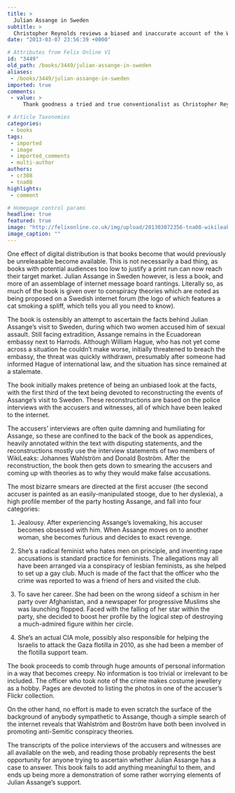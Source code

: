 ```yaml
---
title: >
  Julian Assange in Sweden
subtitle: >
  Christopher Reynolds reviews a biased and inaccurate account of the WikiLeaks founder’s troubles with the law
date: "2013-03-07 23:56:39 +0000"

# Attributes from Felix Online V1
id: "3449"
old_path: /books/3449/julian-assange-in-sweden
aliases:
 - /books/3449/julian-assange-in-sweden
imported: true
comments:
 - value: >
     Thank goodness a tried and true conventionalist as Christopher Reynolds are on the case. The outrage we all feel when America, England, Sweden and NATO (industries) are suggested to be devious, is again avenged,,If we fail to protect the "Assanges" of the world, we condemn ourselves to tyranny. <br>Julian Assange for the Nobel prize for freedom of the press: <br>(Please type 3w).avaaz.org/en/petition/Juli­an_Assange_for_Nobel_prize_Fre­edom_of_the_Press/ <br>PLEASE HELP PROMOTE THIS LINK.,... is that Assange's case has gone to court. Multiple times. First a judge granted the arrest warrant (although that was rather perfunctory), then Assange appealed to the Svea court of appeals. His attorney gave a full defense of his case. He lost; the court found probable cause that he did do it. He then appealed to the Supreme Court. He lost there, too. <br> <br>Now we have a couple options. We can either believe that every court in Sweden is secretly under the control of the CIA. Or we can believe that Assange's attorney is s

# Article Taxonomies
categories:
 - books
tags:
 - imported
 - image
 - imported_comments
 - multi-author
authors:
 - cr308
 - tna08
highlights:
 - comment

# Homepage control params
headline: true
featured: true
image: "http://felixonline.co.uk/img/upload/201303072356-tna08-wikileaks-founder-julian-assange-arrives-at-data.jpg"
image_caption: ""
---
```


One effect of digital distribution is that books become that would previously be unreleasable become available. This is not necessarily a bad thing, as books with potential audiences too low to justify a print run can now reach their target market. Julian Assange in Sweden however, is less a book, and more of an assemblage of internet message board rantings. Literally so, as much of the book is given over to conspiracy theories which are noted as being proposed on a Swedish internet forum (the logo of which features a cat smoking a spliff, which tells you all you need to know).

The book is ostensibly an attempt to ascertain the facts behind Julian Assange’s visit to Sweden, during which two women accused him of sexual assault. Still facing extradition, Assange remains in the Ecuadorean embassy next to Harrods. Although William Hague, who has not yet come across a situation he couldn’t make worse, initially threatened to breach the embassy, the threat was quickly withdrawn, presumably after someone had informed Hague of international law, and the situation has since remained at a stalemate.

The book initially makes pretence of being an unbiased look at the facts, with the first third of the text being devoted to reconstructing the events of Assange’s visit to Sweden. These reconstructions are based on the police interviews with the accusers and witnesses, all of which have been leaked to the internet.

The accusers’ interviews are often quite damning and humiliating for Assange, so these are confined to the back of the book as appendices, heavily annotated within the text with disputing statements, and the reconstructions mostly use the interview statements of two members of WikiLeaks: Johannes Wahlström and Donald Boström. After the reconstruction, the book then gets down to smearing the accusers and coming up with theories as to why they would make false accusations.

The most bizarre smears are directed at the first accuser (the second accuser is painted as an easily-manipulated stooge, due to her dyslexia), a high profile member of the party hosting Assange, and fall into four categories:

1. Jealousy. After experiencing Assange’s lovemaking, his accuser becomes obsessed with him. When Assange moves on to another woman, she becomes furious and decides to exact revenge.
 2. She’s a radical feminist who hates men on principle, and inventing rape accusations is standard practice for feminists. The allegations may all have been arranged via a conspiracy of lesbian feminists, as she helped to set up a gay club. Much is made of the fact that the officer who the crime was reported to was a friend of hers and visited the club.

3. To save her career. She had been on the wrong sideof a schism in her party over Afghanistan, and a newspaper for progressive Muslims she was launching flopped. Faced with the falling of her star within the party, she decided to boost her profile by the logical step of destroying a much-admired figure within her circle.

4. She’s an actual CIA mole, possibly also responsible for helping the Israelis to attack the Gaza flotilla in 2010, as she had been a member of the flotilla support team.

The book proceeds to comb through huge amounts of personal information in a way that becomes creepy. No information is too trivial or irrelevant to be included. The officer who took note of the crime makes costume jewellery as a hobby. Pages are devoted to listing the photos in one of the accuser’s Flickr collection.

On the other hand, no effort is made to even scratch the surface of the background of anybody sympathetic to Assange, though a simple search of the internet reveals that Wahlström and Boström have both been involved in promoting anti-Semitic conspiracy theories.

The transcripts of the police interviews of the accusers and witnesses are all available on the web, and reading those probably represents the best opportunity for anyone trying to ascertain whether Julian Assange has a case to answer. This book fails to add anything meaningful to them, and ends up being more a demonstration of some rather worrying elements of Julian Assange’s support.
